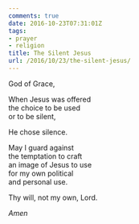 ```yaml
---
comments: true
date: 2016-10-23T07:31:01Z
tags:
- prayer
- religion
title: The Silent Jesus
url: /2016/10/23/the-silent-jesus/
---
```


God of Grace,

When Jesus was offered   
the choice to be used   
or to be silent,

He chose silence.

May I guard against   
the temptation to craft  
an image of Jesus to use   
for my own political   
and personal use.

Thy will, not my own, Lord.

*Amen*

